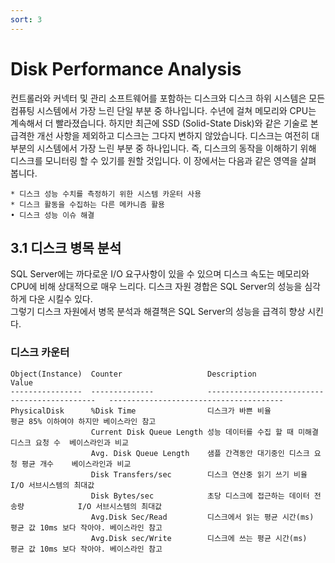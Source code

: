 ```yaml
---
sort: 3
---
```


# Disk Performance Analysis


컨트롤러와 커넥터 및 관리 소프트웨어를 포함하는 디스크와 디스크 하위 시스템은 모든 컴퓨팅 시스템에서 가장 느린 단일 부분 중 하나입니다. 수년에 걸쳐 메모리와 CPU는 계속해서 더 빨라졌습니다. 하지만 최근에 SSD (Solid-State Disk)와 같은 기술로 본 급격한 개선 사항을 제외하고 디스크는 그다지 변하지 않았습니다. 디스크는 여전히 대부분의 시스템에서 가장 느린 부분 중 하나입니다. 즉, 디스크의 동작을 이해하기 위해 디스크를 모니터링 할 수 있기를 원할 것입니다. 이 장에서는 다음과 같은 영역을 살펴 봅니다.

    * 디스크 성능 수치를 측정하기 위한 시스템 카운터 사용
    * 디스크 활동을 수집하는 다른 메카니즘 활용
    • 디스크 성능 이슈 해결

## 3.1 디스크 병목 분석    
SQL Server에는 까다로운 I/O 요구사항이 있을 수 있으며 디스크 속도는 메모리와 CPU에 비해 상대적으로 매우 느리다. 디스크 자원 경합은 SQL Server의 성능을 심각하게 다운 시킬수 있다.  
그렇기 디스크 자원에서 병목 분석과 해결책은 SQL Server의 성능을 급격히 향상 시킨다.

### 디스크 카운터

```
Object(Instance)  Counter                   Description                                     Value
----------------  --------------            ---------------------------------------------   ---------------------------------------
PhysicalDisk      %Disk Time                디스크가 바쁜 비율                              평균 85% 이하여야 하지만 베이스라인 참고
                  Current Disk Queue Length 성능 데이터를 수집 할 때 미해결 디스크 요청 수  베이스라인과 비교
                  Avg. Disk Queue Length    샘플 간격동안 대기중인 디스크 요청 평균 개수    베이스라인과 비교
                  Disk Transfers/sec        디스크 연산중 읽기 쓰기 비율                    I/O 서브시스템의 최대값
                  Disk Bytes/sec            초당 디스크에 접근하는 데이터 전송량            I/O 서브시스템의 최대값
                  Avg.Disk Sec/Read         디스크에서 읽는 평균 시간(ms)                   평균 값 10ms 보다 작아야. 베이스라인 참고
                  Avg.Disk sec/Write        디스크에 쓰는 평균 시간(ms)                     평균 값 10ms 보다 작아야. 베이스라인 참고
```